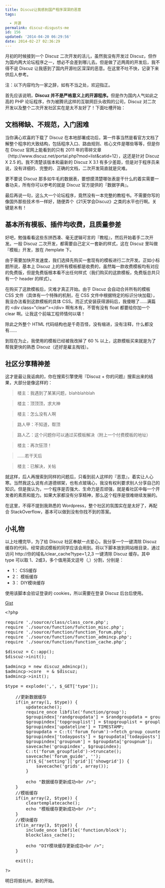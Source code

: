 ```yaml
---
title: Discuz让我感到国产程序深深的恶意
tags: 

  - 开源
permalink: discuz-disgusts-me
id: 156
updated: '2014-04-20 06:29:56'
date: 2014-02-27 02:36:29
---
```


月初的时候接到一个 Discuz 二次开发的活儿，虽然我没有开发过 Discuz，但作为国内两大论坛程序之一，想必不会差到哪儿去。但是做了近两周的开发后，我不得不说 Discuz 让我感到了国内开源社区深深的恶意。在这里不吐不快，记录下来供后人参考。

注：以下内容均为一家之辞，如有不当之处，欢迎指正。

首先应该说明，<strong>Discuz 并不是严格意义上的开源程序。</strong>但是作为国内人气如此之高的 PHP 论坛程序，作为被腾讯这样的互联网巨头收购的公司，Discuz 对二次开发以及整个二次开发社区实在是太不友好了！下面吐槽开始：
<h2>文档稀缺、不规范，入门困难</h2>
当你满心欢喜的下载了 Discuz 在本地部署成功后，第一件事当然是看官方文档了解整个程序的大致结构，包括程序入口、路由规则、核心文件是哪些等等，但是你在 Discuz 官网上能看到的只有 2011 年的零碎文章（http://www.discuz.net/portal.php?mod=list&amp;catid=12），这还是针对 Discuz X 2.5 的。我不清楚该版本和最新的 Discuz X 3.1 有多少差距，但是对于程序员来说，没有详细的、完整的、正确的文档，二次开发简直就是灾难。

更不要说 Discuz 那多如牛毛的数据表，要想摸清楚哪张表是干什么的着实需要一番功夫，所有你可以参考的就是 Discuz 官方提供的『数据字典』。

最后再说一句，这么大一个论坛程序，竟然没有一本完整的教程书。不需要你写的像国外那些技术书一样好，随便弄个《21天学会Discuz》之类的水平也行啊。关键是木有！
<h2>基本所有模板、插件均收费，且质量参差</h2>
好吧，勉强看看这些东拼西凑、毫无逻辑可言的『教程』，然后开始着手二次开发。一般 Discuz 二次开发，都需要自己定义一套新的样式，这在 Discuz 里叫做『模板』开发，放在 /template 下。

由于需要加快开发速度，我们选择先购买一套现有的模板进行二次开发。正如小标题所说，基本上 Discuz 上的所有模板都是收费的，虽然每一款收费模板均有对应的免费版，但是免费版根本看不出任何样式（我们购买的这款模板，免费版总共只有一个 header 的样式）。

在购买了这款模板后，灾难才真正开始。由于 Discuz 会自动合并所有的模板 CSS 文件（具体有一个特殊的机制，在 CSS 文件中根据特定的标识分块加载），我没办法看到这款模板的具体 CSS。而正式安装获得源码后，我傻眼了……满篇的 &lt;div class="clear"&gt;&lt;/div&gt; 啊有木有，不管有没有 float 都要给你加一个 clear 啊。让我这个前端工程师情何以堪！

除此之外整个 HTML 代码结构也是千奇百怪，没有缩进，没有注释，什么都没有……

到现在为止，我使用的模板已经被我改掉了 60 % 以上，这款模板买来就是为了帮我更快的熟悉 Discuz（还好是雇主掏钱）。
<h2>社区分享精神差</h2>
这才是最让我诟病的，你在搜索引擎使用『Discuz + 你的问题』搜索出来的结果，大部分是像这样的：

>楼主：我遇到了某某问题，blahblahblah

>楼主：顶顶顶，求大神

>楼主：怎么没有人啊

>路人甲：不知道，帮顶

>路人乙：这个问题你可以通过买模板解决（附上一个付费模板的地址）

>楼主：再次狂顶！

>......若干天后

>楼主：已解决，关帖

就这样，后人再搜索到同样的问题后，只看到前人这样的『恶意』，着实让人心寒。当然我这么说有点道德绑架，也有点玻璃心，我没有权利要求别人分享自己的知识。但是我认为，一个程序是否强大、生命力是否顽强，就是看社区中每一个开发者的素质和能力。如果大家都没有分享精神，那么这个程序是很难继续发展的。

在这里，不得不提到我熟悉的 Wordpress，整个社区的氛围实在是太好了，再配合 StackOverflow，基本可以做到没有你找不到的答案。
<h2>小礼物</h2>
以上吐槽完毕，为了给 Discuz 社区奉献一点爱心，我分享一个一键清除 Discuz 缓存的代码，经常调试模板的同学应该会用到。将以下脚本放到网站根目录，通过访问 http://你的域名/clear_cache?type=1,2,3 一键清除 Discuz 缓存。其中 type 可以取 1、2或3，多个值用英文逗号（,）分割，分别是：
<ul>
	<li>1： CSS缓存</li>
	<li>2： 模板缓存</li>
	<li>3： DIY模块缓存</li>
</ul>
使用该脚本会验证登录的 cookies，所以需要在登录 Discuz 后台后使用。

<a href="https://gist.github.com/jasonslyvia/9227297" target="_blank">Gist</a>
<pre class="lang:php decode:true">&lt;?php

require './source/class/class_core.php';
require './source/function/function_misc.php';
require './source/function/function_forum.php';
require './source/function/function_admincp.php';
require './source/function/function_cache.php';

$discuz = C::app();
$discuz-&gt;init();

$admincp = new discuz_admincp();
$admincp-&gt;core  = &amp; $discuz;
$admincp-&gt;init();

$type = explode(',', $_GET['type']);

    //更新数据缓存
    if(in_array(1, $type)) {
        updatecache();
        require_once libfile('function/group');
        $groupindex['randgroupdata'] = $randgroupdata = grouplist('lastupdate', array('ff.membernum', 'ff.icon'), 80);
        $groupindex['topgrouplist'] = $topgrouplist = grouplist('activity', array('f.commoncredits', 'ff.membernum', 'ff.icon'), 10);
        $groupindex['updateline'] = TIMESTAMP;
        $groupdata = C::t('forum_forum')-&gt;fetch_group_counter();
        $groupindex['todayposts'] = $groupdata['todayposts'];
        $groupindex['groupnum'] = $groupdata['groupnum'];
        savecache('groupindex', $groupindex);
        C::t('forum_groupfield')-&gt;truncate();
        savecache('forum_guide', '');
        if($_G['setting']['grid']['showgrid']) {
            savecache('grids', array());
        }

        echo "数据缓存更新成功&lt;br /&gt;";
    }
    //模板缓存
    if(in_array(2, $type)) {
        cleartemplatecache();
        echo "模板缓存更新成功&lt;br /&gt;";
    }
    //模块缓存
    if(in_array(3, $type)) {
        include_once libfile('function/block');
        blockclass_cache();

        echo "DIY模块缓存更新成功&lt;br /&gt;";
    }

    exit();

?&gt;</pre>
明日将抵杭州，新的开始。